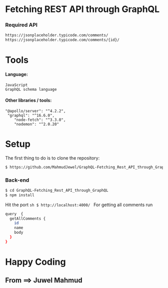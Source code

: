 ﻿# Fetching REST API through GraphQL
### Required API
```sh
https://jsonplaceholder.typicode.com/comments/
https://jsonplaceholder.typicode.com/comments/{id}/
```

# Tools
#### Language:
	JavaScript
	GraphQL schema language

	
#### Other libraries / tools:
	"@apollo/server": "^4.2.2",
   	 "graphql": "^16.6.0",
    	"node-fetch": "^3.3.0",
    	"nodemon": "^2.0.20"


# Setup
The first thing to do is to clone the repository:
```sh
$ https://github.com/MahmudJewel/GraphQL-Fetching_Rest_API_through_GraphQL
```
### Back-end
```sh
$ cd GraphQL-Fetching_Rest_API_through_GraphQL
$ npm install
```

Hit the port ```sh $ http://localhost:4000/ ```
For getting all comments run 
```sh
query  {
  getAllComments {
    id
    name
    body
  }
}
```

# Happy Coding
## From ==> Juwel Mahmud

